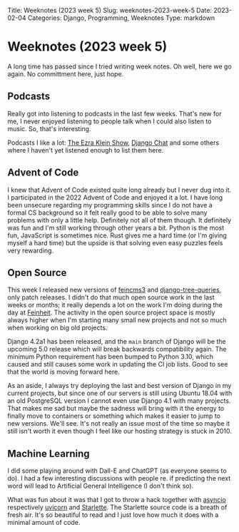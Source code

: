 Title: Weeknotes (2023 week 5)
Slug: weeknotes-2023-week-5
Date: 2023-02-04
Categories: Django, Programming, Weeknotes
Type: markdown

# Weeknotes (2023 week 5)

A long time has passed since I tried writing week notes. Oh well, here we go again. No committment here, just hope.

## Podcasts

Really got into listening to podcasts in the last few weeks. That's new for me, I never enjoyed listening to people talk when I could also listen to music. So, that's interesting.

Podcasts I like a lot: [The Ezra Klein Show](https://www.nytimes.com/column/ezra-klein-podcast), [Django Chat](https://djangochat.com/) and some others where I haven't yet listened enough to list them here.

## Advent of Code

I knew that Advent of Code existed quite long already but I never dug into it. I participated in the 2022 Advent of Code and enjoyed it a lot. I have long been unsecure regarding my programming skills since I do not have a formal CS background so it felt really good to be able to solve many problems with only a little help. Definitely not all of them though. It definitely was fun and I'm still working through other years a bit. Python is the most fun, JavaScript is sometimes nice. Rust gives me a hard time (or I'm giving myself a hard time) but the upside is that solving even easy puzzles feels very rewarding.

## Open Source

This week I released new versions of [feincms3](https://pypi.org/project/feincms3/) and [django-tree-queries](https://pypi.org/project/django-tree-queries/), only patch releases. I didn't do that much open source work in the last weeks or months; it really depends a lot on the work I'm doing during the day at [Feinheit](https://feinheit.ch/). The activity in the open source project space is mostly always higher when I'm starting many small new projects and not so much when working on big old projects.

Django 4.2a1 has been released, and the `main` branch of Django will be the upcoming 5.0 release which will break backwards compatibility again. The minimum Python requirement has been bumped to Python 3.10, which caused and still causes some work in updating the CI job lists. Good to see that the world is moving forward here.

As an aside, I always try deploying the last and best version of Django in my current projects, but since one of our servers is still using Ubuntu 18.04 with an old PostgreSQL version I cannot even use Django 4.1 with many projects. That makes me sad but maybe the sadness will bring with it the energy to finally move to containers or something which makes it easier to jump to new versions. We'll see. It's not really an issue most of the time so maybe it still isn't worth it even though I feel like our hosting strategy is stuck in 2010.

## Machine Learning

I did some playing around with Dall-E and ChatGPT (as everyone seems to do). I had a few interesting discussions with people re. if predicting the next word will lead to Artificial General Intelligence (I don't think so).

What was fun about it was that I got to throw a hack together with [asyncio](https://docs.python.org/3/library/asyncio.html) respectively [uvicorn](https://www.uvicorn.org/) and [Starlette](https://www.starlette.io/). The Starlette source code is a breath of fresh air. It's so beautiful to read and I just love how much it does with a minimal amount of code.
